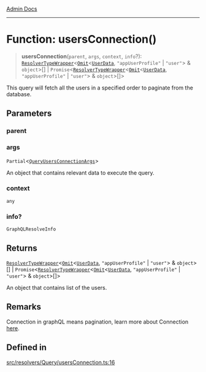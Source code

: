 [Admin Docs](/)

***

# Function: usersConnection()

> **usersConnection**(`parent`, `args`, `context`, `info`?): [`ResolverTypeWrapper`](../../../../types/generatedGraphQLTypes/type-aliases/ResolverTypeWrapper.md)\<[`Omit`](../../../../types/generatedGraphQLTypes/type-aliases/Omit.md)\<[`UserData`](../../../../types/generatedGraphQLTypes/type-aliases/UserData.md), `"appUserProfile"` \| `"user"`\> & `object`\>[] \| `Promise`\<[`ResolverTypeWrapper`](../../../../types/generatedGraphQLTypes/type-aliases/ResolverTypeWrapper.md)\<[`Omit`](../../../../types/generatedGraphQLTypes/type-aliases/Omit.md)\<[`UserData`](../../../../types/generatedGraphQLTypes/type-aliases/UserData.md), `"appUserProfile"` \| `"user"`\> & `object`\>[]\>

This query will fetch all the users in a specified order to paginate from the database.

## Parameters

### parent

### args

`Partial`\<[`QueryUsersConnectionArgs`](../../../../types/generatedGraphQLTypes/type-aliases/QueryUsersConnectionArgs.md)\>

An object that contains relevant data to execute the query.

### context

`any`

### info?

`GraphQLResolveInfo`

## Returns

[`ResolverTypeWrapper`](../../../../types/generatedGraphQLTypes/type-aliases/ResolverTypeWrapper.md)\<[`Omit`](../../../../types/generatedGraphQLTypes/type-aliases/Omit.md)\<[`UserData`](../../../../types/generatedGraphQLTypes/type-aliases/UserData.md), `"appUserProfile"` \| `"user"`\> & `object`\>[] \| `Promise`\<[`ResolverTypeWrapper`](../../../../types/generatedGraphQLTypes/type-aliases/ResolverTypeWrapper.md)\<[`Omit`](../../../../types/generatedGraphQLTypes/type-aliases/Omit.md)\<[`UserData`](../../../../types/generatedGraphQLTypes/type-aliases/UserData.md), `"appUserProfile"` \| `"user"`\> & `object`\>[]\>

An object that contains list of the users.

## Remarks

Connection in graphQL means pagination,
learn more about Connection [here](https://relay.dev/graphql/connections.htm).

## Defined in

[src/resolvers/Query/usersConnection.ts:16](https://github.com/Suyash878/talawa-api/blob/cfd688207611ba245c99edd8dbaccb2cdbf6a043/src/resolvers/Query/usersConnection.ts#L16)
